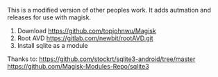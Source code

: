 This is a modified version of other peoples work.
It adds autmation and releases for use with magisk.

1. Download https://github.com/topjohnwu/Magisk
2. Root AVD https://gitlab.com/newbit/rootAVD.git
3. Install sqlite as a module

Thanks to:
https://github.com/stockrt/sqlite3-android/tree/master
https://github.com/Magisk-Modules-Repo/sqlite3
